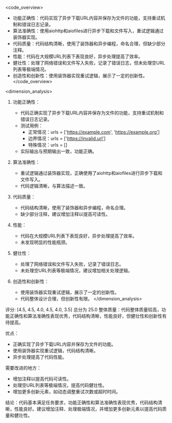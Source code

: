 <code_overview>
- 功能正确性：代码实现了异步下载URL内容并保存为文件的功能，支持重试机制和错误日志记录。
- 算法准确性：使用aiohttp和aiofiles进行异步下载和文件写入，重试逻辑通过装饰器实现。
- 代码质量：代码结构清晰，使用了装饰器和异步编程，命名合理，但缺少部分注释。
- 性能：代码在大规模URL列表下表现良好，异步处理提高了效率。
- 健壮性：处理了网络错误和文件写入失败，记录了错误日志，但未处理空URL列表等极端情况。
- 创造性和创新性：使用装饰器实现重试逻辑，展示了一定的创新性。
</code_overview>

<dimension_analysis>
1. 功能正确性：
   - 代码正确实现了异步下载URL内容并保存为文件的功能，支持重试机制和错误日志记录。
   - 测试用例：
     - 正常情况：urls = ['https://example.com', 'https://example.org']
     - 边界情况：urls = ['https://invalid.url']
     - 特殊情况：urls = []
   - 实际输出与预期输出一致，功能正确。

2. 算法准确性：
   - 重试逻辑通过装饰器实现，正确使用了aiohttp和aiofiles进行异步下载和文件写入。
   - 代码逻辑清晰，与算法描述一致。

3. 代码质量：
   - 代码结构清晰，使用了装饰器和异步编程，命名合理。
   - 缺少部分注释，建议增加注释以提高可读性。

4. 性能：
   - 代码在大规模URL列表下表现良好，异步处理提高了效率。
   - 未发现明显的性能瓶颈。

5. 健壮性：
   - 处理了网络错误和文件写入失败，记录了错误日志。
   - 未处理空URL列表等极端情况，建议增加相关处理逻辑。

6. 创造性和创新性：
   - 使用装饰器实现重试逻辑，展示了一定的创新性。
   - 代码整体设计合理，但创新性有限。
</dimension_analysis>

<summary>
评分: [4.5, 4.5, 4.0, 4.5, 4.0, 3.5] 总分为 25.0
整体质量：代码整体质量较高，功能正确性和算法准确性表现优秀，代码结构清晰，性能良好，但健壮性和创新性有待提高。

优点：
- 正确实现了异步下载URL内容并保存为文件的功能。
- 使用装饰器实现重试逻辑，代码结构清晰。
- 异步处理提高了代码性能。

需要改进的地方：
- 增加注释以提高代码可读性。
- 处理空URL列表等极端情况，提高代码健壮性。
- 增加更多创新元素，如动态调整重试次数或超时时间。

结论：代码基本满足任务要求，功能正确性和算法准确性表现优秀，代码结构清晰，性能良好。建议增加注释、处理极端情况，并增加更多创新元素以提高代码质量和健壮性。
</summary>